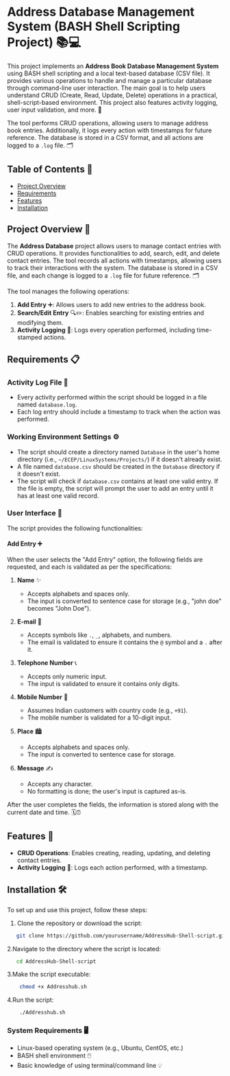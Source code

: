 # Address Database Management System (BASH Shell Scripting Project) 📚💻

This project implements an **Address Book Database Management System** using BASH shell scripting and a local text-based database (CSV file). It provides various operations to handle and manage a particular database through command-line user interaction. The main goal is to help users understand CRUD (Create, Read, Update, Delete) operations in a practical, shell-script-based environment. This project also features activity logging, user input validation, and more. 📝

The tool performs CRUD operations, allowing users to manage address book entries. Additionally, it logs every action with timestamps for future reference. The database is stored in a CSV format, and all actions are logged to a `.log` file. 🗂️

## Table of Contents 📑

- [Project Overview](#project-overview)
- [Requirements](#requirements)
- [Features](#features)
- [Installation](#installation)


## Project Overview 📂

The **Address Database** project allows users to manage contact entries with CRUD operations. It provides functionalities to add, search, edit, and delete contact entries. The tool records all actions with timestamps, allowing users to track their interactions with the system. The database is stored in a CSV file, and each change is logged to a `.log` file for future reference. 🗂️

The tool manages the following operations:
1. **Add Entry** ➕: Allows users to add new entries to the address book.
2. **Search/Edit Entry** 🔍✏️: Enables searching for existing entries and modifying them.
3. **Activity Logging** 📝: Logs every operation performed, including time-stamped actions.

## Requirements 📋

### Activity Log File 📝

- Every activity performed within the script should be logged in a file named `database.log`.
- Each log entry should include a timestamp to track when the action was performed.

### Working Environment Settings ⚙️

- The script should create a directory named `Database` in the user's home directory (i.e., `~/ECEP/LinuxSystems/Projects/`) if it doesn't already exist.
- A file named `database.csv` should be created in the `Database` directory if it doesn't exist.
- The script will check if `database.csv` contains at least one valid entry. If the file is empty, the script will prompt the user to add an entry until it has at least one valid record.

### User Interface 👤

The script provides the following functionalities:

#### Add Entry ➕
When the user selects the "Add Entry" option, the following fields are requested, and each is validated as per the specifications:

1. **Name** ✨
   - Accepts alphabets and spaces only.
   - The input is converted to sentence case for storage (e.g., "john doe" becomes "John Doe").

2. **E-mail** 📧
   - Accepts symbols like `.`, `_`, alphabets, and numbers.
   - The email is validated to ensure it contains the `@` symbol and a `.` after it.

3. **Telephone Number** 📞
   - Accepts only numeric input.
   - The input is validated to ensure it contains only digits.

4. **Mobile Number** 📱
   - Assumes Indian customers with country code (e.g., `+91`).
   - The mobile number is validated for a 10-digit input.

5. **Place** 🏙️
   - Accepts alphabets and spaces only.
   - The input is converted to sentence case for storage.

6. **Message** ✍️
   - Accepts any character.
   - No formatting is done; the user's input is captured as-is.

After the user completes the fields, the information is stored along with the current date and time. 🗓️⏰

## Features 🌟

- **CRUD Operations**: Enables creating, reading, updating, and deleting contact entries.
- **Activity Logging** 📜: Logs each action performed, with a timestamp.

## Installation 🛠️

To set up and use this project, follow these steps:

1. Clone the repository or download the script:
```bash
   git clone https://github.com/yourusername/AddressHub-Shell-script.git
   ```
2.Navigate to the directory where the script is located:
```bash
   cd AddressHub-Shell-script
   ```
3.Make the script executable:
```bash
    chmod +x Addresshub.sh
  ```
4.Run the script:
```bash
    ./Addresshub.sh
  ```
### System Requirements 🖥️
- Linux-based operating system (e.g., Ubuntu, CentOS, etc.)
- BASH shell environment 🖱️
- Basic knowledge of using terminal/command line 💡
